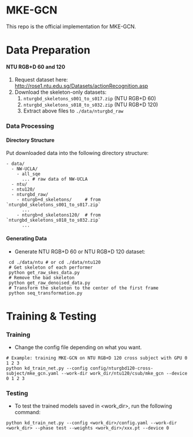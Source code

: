 # MKE-GCN
This repo is the official implementation for MKE-GCN.


# Data Preparation


#### NTU RGB+D 60 and 120

1. Request dataset here: http://rose1.ntu.edu.sg/Datasets/actionRecognition.asp
2. Download the skeleton-only datasets:
   1. `nturgbd_skeletons_s001_to_s017.zip` (NTU RGB+D 60)
   2. `nturgbd_skeletons_s018_to_s032.zip` (NTU RGB+D 120)
   3. Extract above files to `./data/nturgbd_raw`


### Data Processing

#### Directory Structure

Put downloaded data into the following directory structure:

```
- data/
  - NW-UCLA/
    - all_sqe
      ... # raw data of NW-UCLA
  - ntu/
  - ntu120/
  - nturgbd_raw/
    - nturgb+d_skeletons/     # from `nturgbd_skeletons_s001_to_s017.zip`
      ...
    - nturgb+d_skeletons120/  # from `nturgbd_skeletons_s018_to_s032.zip`
      ...
```

#### Generating Data

- Generate NTU RGB+D 60 or NTU RGB+D 120 dataset:

```
 cd ./data/ntu # or cd ./data/ntu120
 # Get skeleton of each performer
 python get_raw_skes_data.py
 # Remove the bad skeleton 
 python get_raw_denoised_data.py
 # Transform the skeleton to the center of the first frame
 python seq_transformation.py
```

# Training & Testing

### Training

- Change the config file depending on what you want.

```
# Example: training MKE-GCN on NTU RGB+D 120 cross subject with GPU 0 1 2 3
python kd_train_net.py --config config/nturgbd120-cross-subject/mke_gcn.yaml --work-dir work_dir/ntu120/csub/mke_gcn --device 0 1 2 3
```

### Testing

- To test the trained models saved in <work_dir>, run the following command:

```
python kd_train_net.py --config <work_dir>/config.yaml --work-dir <work_dir> --phase test --weights <work_dir>/xxx.pt --device 0
```

